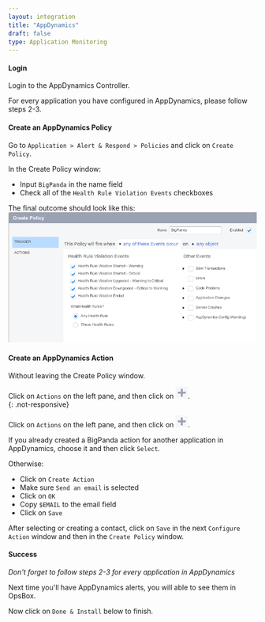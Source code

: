 ```yaml
---
layout: integration 
title: "AppDynamics"
draft: false
type: Application Monitoring
---
```


#### Login

Login to the AppDynamics Controller.

For every application you have configured in AppDynamics, please follow steps 2-3. 

<!-- section-separator -->

#### Create an AppDynamics Policy    

Go to `Application > Alert & Respond > Policies` and click on `Create Policy`.

In the Create Policy window:

* Input `BigPanda` in the name field
* Check all of the `Health Rule Violation Events` checkboxes

The final outcome should look like this:  
![Create Policy window](/media/appdynamics1.png)

<!-- section-separator -->

#### Create an AppDynamics Action
Without leaving the Create Policy window.  
<!-- docs-only-start -->
Click on `Actions` on the left pane, and then click on ![+](/media/appdynamics-plus.png).  
{: .not-responsive}
<!-- docs-only-end -->
<!-- app-only-start -->
Click on `Actions` on the left pane, and then click on ![+](/media/appdynamics-plus.png).  
<!-- app-only-end -->

If you already created a BigPanda action for another application in AppDynamics, choose it and then click `Select`.

Otherwise:

* Click on `Create Action`
* Make sure `Send an email` is selected
* Click on `OK`
* Copy `$EMAIL` to the email field 
* Click on `Save`

After selecting or creating a contact, click on `Save` in the next `Configure Action` window and then in the `Create Policy` window.

<!-- section-separator -->

#### Success
*Don't forget to follow steps 2-3 for every application in AppDynamics*

Next time you'll have AppDynamics alerts, you will able to see them in OpsBox.

Now click on `Done & Install` below to finish.

